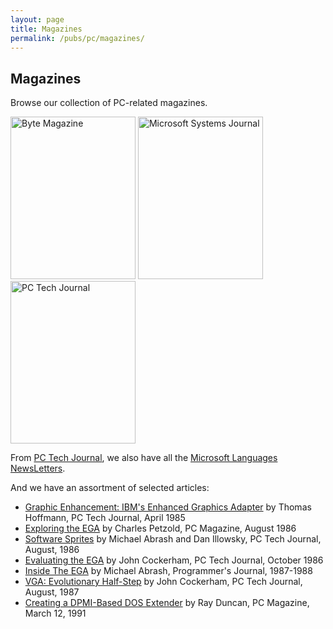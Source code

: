 ```yaml
---
layout: page
title: Magazines
permalink: /pubs/pc/magazines/
---
```


Magazines
---------

Browse our collection of PC-related magazines.

[<img src="/pubs/images/BYTE-1975-11-thumb.jpg" width="200" height="260" alt= "Byte Magazine"/>](byte/)
[<img src="/pubs/images/MSJ-1986-10-thumb.jpg" width="200" height="260" alt= "Microsoft Systems Journal"/>](msj/)
[<img src="/pubs/images/PCTJ-1983-07-thumb.jpg" width="200" height="260" alt= "PC Tech Journal"/>](pctj/)

From [PC Tech Journal](/pubs/pc/magazines/pctj/), we also have all the [Microsoft Languages NewsLetters](/disks/pcx86/tools/microsoft/).

And we have an assortment of selected articles:

- [Graphic Enhancement: IBM's Enhanced Graphics Adapter](/modules/shared/templates/pdf.html?url=/pubs/pc/magazines/pctj/PCTJ-1985-04/pages/PCTJ-1985-04%2060.pdf&page=60&total=204) by Thomas Hoffmann, PC Tech Journal, April 1985
- [Exploring the EGA](https://s3-us-west-2.amazonaws.com/archive.pcjs.org/pubs/pc/magazines/pcmag/PCMAG-1986-08/PCMAG-1986-08-Exploring_The_EGA.pdf) by Charles Petzold, PC Magazine, August 1986
- [Software Sprites](https://s3-us-west-2.amazonaws.com/archive.pcjs.org/pubs/pc/magazines/pctj/PCTJ-1986-08/PCTJ-1986-08-Software_Sprites.pdf) by Michael Abrash and Dan Illowsky, PC Tech Journal, August, 1986
- [Evaluating the EGA](/modules/shared/templates/pdf.html?url=/pubs/pc/magazines/pctj/PCTJ-1986-10/pages/PCTJ-1986-10%2053.pdf&page=53&total=228) by John Cockerham, PC Tech Journal, October 1986
- [Inside The EGA](https://s3-us-west-2.amazonaws.com/archive.pcjs.org/pubs/pc/magazines/pj/PJ-1987-01/PJ-1987-01-Inside_The_EGA.pdf) by Michael Abrash, Programmer's Journal, 1987-1988
- [VGA: Evolutionary Half-Step](https://s3-us-west-2.amazonaws.com/archive.pcjs.org/pubs/pc/magazines/pctj/PCTJ-1987-08/PCTJ-1987-08-VGA_Evolutionary_Half-Step.pdf) by John Cockerham, PC Tech Journal, August, 1987
- [Creating a DPMI-Based DOS Extender](https://s3-us-west-2.amazonaws.com/archive.pcjs.org/pubs/pc/magazines/pcmag/PCMAG-1991-03/PCMAG-1991-03-Creating_A-DPMI-Based_DOS_Extender.pdf) by Ray Duncan, PC Magazine, March 12, 1991
